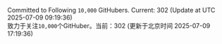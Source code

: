 Committed to Following `10,000` GitHubers. Current: <!-- FOLLOWING_COUNT -->302<!-- FOLLOWING_COUNT --> (Update at UTC <!-- LAST_UPDATED -->2025-07-09 09:19:36<!-- LAST_UPDATED -->)<br>
致力于关注`10,000`个GitHuber。当前：<!-- FOLLOWING_COUNT -->302<!-- FOLLOWING_COUNT --> (更新于北京时间 <!-- LAST_UPDATED_CST -->2025-07-09 17:19:36<!-- LAST_UPDATED_CST -->)
